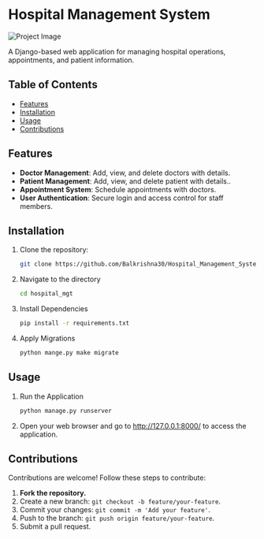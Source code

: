 # Hospital Management System

![Project Image](url_to_project_image)

A Django-based web application for managing hospital operations, appointments, and patient information.

## Table of Contents

- [Features](#features)
- [Installation](#installation)
- [Usage](#usage)
- [Contributions](#contributions)

## Features

- **Doctor Management**: Add, view, and delete doctors with details.
- **Patient Management**: Add, view, and delete patient with details..
- **Appointment System**: Schedule appointments with doctors.
- **User Authentication**: Secure login and access control for staff members.

## Installation

1. Clone the repository:

   ```bash
   git clone https://github.com/Balkrishna30/Hospital_Management_System.git

2. Navigate to the directory
   ```bash
   cd hospital_mgt

3. Install Dependencies
   ```bash
   pip install -r requirements.txt

4. Apply Migrations
   ```bash
   python mange.py make migrate

## Usage

1. Run the Application
   ```bash
   python manage.py runserver

2. Open your web browser and go to http://127.0.0.1:8000/ to access the application.

## Contributions

Contributions are welcome! Follow these steps to contribute:

1. **Fork the repository.**
2. Create a new branch: `git checkout -b feature/your-feature`.
3. Commit your changes: `git commit -m 'Add your feature'`.
4. Push to the branch: `git push origin feature/your-feature`.
5. Submit a pull request.
